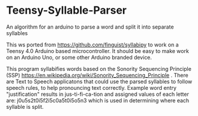 # Teensy-Syllable-Parser
An algorithm for an arduino to parse a word and split it into separate syllables

This ws ported from https://github.com/finguist/syllabipy to work on a Teensy 4.0 Arduino based microcontroller. It should be easy to make work on an Arduino Uno, or some other Arduino branded device.

This program syllabifies words based on the Sonority Sequencing Principle (SSP) https://en.wikipedia.org/wiki/Sonority_Sequencing_Principle . There are Text to Speech applicatons that could use the parsed syllables to follow speech rules, to help pronouncing text correctly.
Example word entry "justification" results in jus-ti-fi-ca-tion and assigned values of each letter are: j0u5s2t0i5f2i5c0a5t0i5o5n3 which is used in determining where each syllable is split. 
